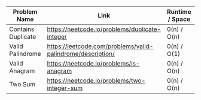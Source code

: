 | Problem Name       | Link                                                         | Runtime / Space | Date Added |
| ------------------ | ------------------------------------------------------------ |------------------| ---------- |
| Contains Duplicate |  https://neetcode.io/problems/duplicate-integer              |  0(n) / O(n)     | 02/03/25   |
| Valid Palindrome   |  https://leetcode.com/problems/valid-palindrome/description/ |  0(n) / O(1)     | 02/03/25   |
| Valid Anagram      |  https://neetcode.io/problems/is-anagram                     |  0(n) / O(n)     | 02/03/25   |
| Two Sum            |  https://neetcode.io/problems/two-integer-sum                |  0(n) / O(n)     | 02/03/25   |